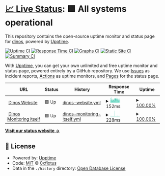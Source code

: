 # [📈 Live Status](https://0xflotus.github.io/dinos-monitor/): <!--live status--> **🟩 All systems operational**

This repository contains the open-source uptime monitor and status page for [dinos](https://0xflotus.github.io/dinos), powered by [Upptime](https://github.com/upptime/upptime).

[![Uptime CI](https://github.com/koj-co/upptime/workflows/Uptime%20CI/badge.svg)](https://github.com/koj-co/upptime/actions?query=workflow%3A%22Uptime+CI%22)
[![Response Time CI](https://github.com/koj-co/upptime/workflows/Response%20Time%20CI/badge.svg)](https://github.com/koj-co/upptime/actions?query=workflow%3A%22Response+Time+CI%22)
[![Graphs CI](https://github.com/koj-co/upptime/workflows/Graphs%20CI/badge.svg)](https://github.com/koj-co/upptime/actions?query=workflow%3A%22Graphs+CI%22)
[![Static Site CI](https://github.com/koj-co/upptime/workflows/Static%20Site%20CI/badge.svg)](https://github.com/koj-co/upptime/actions?query=workflow%3A%22Static+Site+CI%22)
[![Summary CI](https://github.com/koj-co/upptime/workflows/Summary%20CI/badge.svg)](https://github.com/koj-co/upptime/actions?query=workflow%3A%22Summary+CI%22)

With [Upptime](https://upptime.js.org), you can get your own unlimited and free uptime monitor and status page, powered entirely by a GitHub repository. We use [Issues](https://github.com/0xflotus/dinos-monitor/issues) as incident reports, [Actions](https://github.com/0xflotus/dinos-monitor/actions) as uptime monitors, and [Pages](https://0xflotus.github.io/dinos-monitor) for the status page.

<!--start: status pages-->
<!-- This summary is generated by Upptime (https://github.com/upptime/upptime) -->
<!-- Do not edit this manually, your changes will be overwritten -->
<!-- prettier-ignore -->
| URL | Status | History | Response Time | Uptime |
| --- | ------ | ------- | ------------- | ------ |
| <img alt="" src="https://icons.duckduckgo.com/ip3/dinos.js.org.ico" height="13"> [Dinos Website](https://dinos.js.org) | 🟩 Up | [dinos-website.yml](https://github.com/0xflotus/dinos-monitor/commits/HEAD/history/dinos-website.yml) | <details><summary><img alt="Response time graph" src="./graphs/dinos-website/response-time-week.png" height="20"> 152ms</summary><br><a href="https://0xflotus.github.io/dinos-monitor/history/dinos-website"><img alt="Response time 180" src="https://img.shields.io/endpoint?url=https%3A%2F%2Fraw.githubusercontent.com%2F0xflotus%2Fdinos-monitor%2FHEAD%2Fapi%2Fdinos-website%2Fresponse-time.json"></a><br><a href="https://0xflotus.github.io/dinos-monitor/history/dinos-website"><img alt="24-hour response time 129" src="https://img.shields.io/endpoint?url=https%3A%2F%2Fraw.githubusercontent.com%2F0xflotus%2Fdinos-monitor%2FHEAD%2Fapi%2Fdinos-website%2Fresponse-time-day.json"></a><br><a href="https://0xflotus.github.io/dinos-monitor/history/dinos-website"><img alt="7-day response time 152" src="https://img.shields.io/endpoint?url=https%3A%2F%2Fraw.githubusercontent.com%2F0xflotus%2Fdinos-monitor%2FHEAD%2Fapi%2Fdinos-website%2Fresponse-time-week.json"></a><br><a href="https://0xflotus.github.io/dinos-monitor/history/dinos-website"><img alt="30-day response time 157" src="https://img.shields.io/endpoint?url=https%3A%2F%2Fraw.githubusercontent.com%2F0xflotus%2Fdinos-monitor%2FHEAD%2Fapi%2Fdinos-website%2Fresponse-time-month.json"></a><br><a href="https://0xflotus.github.io/dinos-monitor/history/dinos-website"><img alt="1-year response time 179" src="https://img.shields.io/endpoint?url=https%3A%2F%2Fraw.githubusercontent.com%2F0xflotus%2Fdinos-monitor%2FHEAD%2Fapi%2Fdinos-website%2Fresponse-time-year.json"></a></details> | <details><summary><a href="https://0xflotus.github.io/dinos-monitor/history/dinos-website">100.00%</a></summary><a href="https://0xflotus.github.io/dinos-monitor/history/dinos-website"><img alt="All-time uptime 99.99%" src="https://img.shields.io/endpoint?url=https%3A%2F%2Fraw.githubusercontent.com%2F0xflotus%2Fdinos-monitor%2FHEAD%2Fapi%2Fdinos-website%2Fuptime.json"></a><br><a href="https://0xflotus.github.io/dinos-monitor/history/dinos-website"><img alt="24-hour uptime 100.00%" src="https://img.shields.io/endpoint?url=https%3A%2F%2Fraw.githubusercontent.com%2F0xflotus%2Fdinos-monitor%2FHEAD%2Fapi%2Fdinos-website%2Fuptime-day.json"></a><br><a href="https://0xflotus.github.io/dinos-monitor/history/dinos-website"><img alt="7-day uptime 100.00%" src="https://img.shields.io/endpoint?url=https%3A%2F%2Fraw.githubusercontent.com%2F0xflotus%2Fdinos-monitor%2FHEAD%2Fapi%2Fdinos-website%2Fuptime-week.json"></a><br><a href="https://0xflotus.github.io/dinos-monitor/history/dinos-website"><img alt="30-day uptime 100.00%" src="https://img.shields.io/endpoint?url=https%3A%2F%2Fraw.githubusercontent.com%2F0xflotus%2Fdinos-monitor%2FHEAD%2Fapi%2Fdinos-website%2Fuptime-month.json"></a><br><a href="https://0xflotus.github.io/dinos-monitor/history/dinos-website"><img alt="1-year uptime 99.99%" src="https://img.shields.io/endpoint?url=https%3A%2F%2Fraw.githubusercontent.com%2F0xflotus%2Fdinos-monitor%2FHEAD%2Fapi%2Fdinos-website%2Fuptime-year.json"></a></details>
| <img alt="" src="https://icons.duckduckgo.com/ip3/0xflotus.github.io.ico" height="13"> [Dinos Monitoring itself](https://0xflotus.github.io/dinos-monitor/) | 🟩 Up | [dinos-monitoring-itself.yml](https://github.com/0xflotus/dinos-monitor/commits/HEAD/history/dinos-monitoring-itself.yml) | <details><summary><img alt="Response time graph" src="./graphs/dinos-monitoring-itself/response-time-week.png" height="20"> 228ms</summary><br><a href="https://0xflotus.github.io/dinos-monitor/history/dinos-monitoring-itself"><img alt="Response time 221" src="https://img.shields.io/endpoint?url=https%3A%2F%2Fraw.githubusercontent.com%2F0xflotus%2Fdinos-monitor%2FHEAD%2Fapi%2Fdinos-monitoring-itself%2Fresponse-time.json"></a><br><a href="https://0xflotus.github.io/dinos-monitor/history/dinos-monitoring-itself"><img alt="24-hour response time 217" src="https://img.shields.io/endpoint?url=https%3A%2F%2Fraw.githubusercontent.com%2F0xflotus%2Fdinos-monitor%2FHEAD%2Fapi%2Fdinos-monitoring-itself%2Fresponse-time-day.json"></a><br><a href="https://0xflotus.github.io/dinos-monitor/history/dinos-monitoring-itself"><img alt="7-day response time 228" src="https://img.shields.io/endpoint?url=https%3A%2F%2Fraw.githubusercontent.com%2F0xflotus%2Fdinos-monitor%2FHEAD%2Fapi%2Fdinos-monitoring-itself%2Fresponse-time-week.json"></a><br><a href="https://0xflotus.github.io/dinos-monitor/history/dinos-monitoring-itself"><img alt="30-day response time 213" src="https://img.shields.io/endpoint?url=https%3A%2F%2Fraw.githubusercontent.com%2F0xflotus%2Fdinos-monitor%2FHEAD%2Fapi%2Fdinos-monitoring-itself%2Fresponse-time-month.json"></a><br><a href="https://0xflotus.github.io/dinos-monitor/history/dinos-monitoring-itself"><img alt="1-year response time 221" src="https://img.shields.io/endpoint?url=https%3A%2F%2Fraw.githubusercontent.com%2F0xflotus%2Fdinos-monitor%2FHEAD%2Fapi%2Fdinos-monitoring-itself%2Fresponse-time-year.json"></a></details> | <details><summary><a href="https://0xflotus.github.io/dinos-monitor/history/dinos-monitoring-itself">100.00%</a></summary><a href="https://0xflotus.github.io/dinos-monitor/history/dinos-monitoring-itself"><img alt="All-time uptime 99.85%" src="https://img.shields.io/endpoint?url=https%3A%2F%2Fraw.githubusercontent.com%2F0xflotus%2Fdinos-monitor%2FHEAD%2Fapi%2Fdinos-monitoring-itself%2Fuptime.json"></a><br><a href="https://0xflotus.github.io/dinos-monitor/history/dinos-monitoring-itself"><img alt="24-hour uptime 100.00%" src="https://img.shields.io/endpoint?url=https%3A%2F%2Fraw.githubusercontent.com%2F0xflotus%2Fdinos-monitor%2FHEAD%2Fapi%2Fdinos-monitoring-itself%2Fuptime-day.json"></a><br><a href="https://0xflotus.github.io/dinos-monitor/history/dinos-monitoring-itself"><img alt="7-day uptime 100.00%" src="https://img.shields.io/endpoint?url=https%3A%2F%2Fraw.githubusercontent.com%2F0xflotus%2Fdinos-monitor%2FHEAD%2Fapi%2Fdinos-monitoring-itself%2Fuptime-week.json"></a><br><a href="https://0xflotus.github.io/dinos-monitor/history/dinos-monitoring-itself"><img alt="30-day uptime 100.00%" src="https://img.shields.io/endpoint?url=https%3A%2F%2Fraw.githubusercontent.com%2F0xflotus%2Fdinos-monitor%2FHEAD%2Fapi%2Fdinos-monitoring-itself%2Fuptime-month.json"></a><br><a href="https://0xflotus.github.io/dinos-monitor/history/dinos-monitoring-itself"><img alt="1-year uptime 100.00%" src="https://img.shields.io/endpoint?url=https%3A%2F%2Fraw.githubusercontent.com%2F0xflotus%2Fdinos-monitor%2FHEAD%2Fapi%2Fdinos-monitoring-itself%2Fuptime-year.json"></a></details>

<!--end: status pages-->

[**Visit our status website →**](https://0xflotus.github.io/dinos-monitor/)

## 📄 License

- Powered by: [Upptime](https://github.com/upptime/upptime)
- Code: [MIT](./LICENSE) © [0xflotus](https://0xflotus.github.io/dinos)
- Data in the `./history` directory: [Open Database License](https://opendatacommons.org/licenses/odbl/1-0/)
